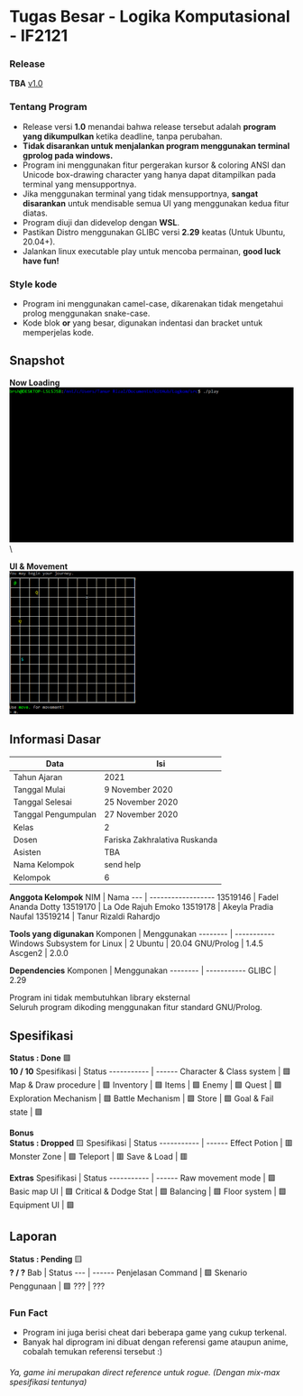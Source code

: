 # Tugas Besar - Logika Komputasional - IF2121
<!-- FAQ Link https://docs.google.com/spreadsheets/d/1QkNJaG0cs0F3fyr8cIbdDV4myj_dXvvyGqcqPybjT2A/edit#gid=0 -->

### Release
**TBA**
[v1.0](https://github.com/Lock1/Logif-IF2121/releases/tag/v1.0)


### Tentang Program
- Release versi **1.0** menandai bahwa release tersebut adalah **program yang dikumpulkan** ketika deadline, tanpa perubahan.
- **Tidak disarankan untuk menjalankan program menggunakan terminal gprolog pada windows.**
- Program ini menggunakan fitur pergerakan kursor & coloring ANSI dan Unicode box-drawing character yang hanya dapat ditampilkan pada terminal yang mensupportnya.
- Jika menggunakan terminal yang tidak mensupportnya, **sangat disarankan** untuk mendisable semua UI yang menggunakan kedua fitur diatas.
- Program diuji dan didevelop dengan **WSL**.
- Pastikan Distro menggunakan GLIBC versi **2.29** keatas (Untuk Ubuntu, 20.04+).
- Jalankan linux executable play untuk mencoba permainan, **good luck have fun!**

### Style kode
- Program ini menggunakan camel-case, dikarenakan tidak mengetahui prolog menggunakan snake-case.
- Kode blok **or** yang besar, digunakan indentasi dan bracket untuk memperjelas kode.


<!-- put some random isekai'd human and amulet of yendor here -->


## Snapshot
**Now Loading** \
![UI](/other/img/loading.gif) \

**UI & Movement** \
![UI](/other/img/movement.gif)



## Informasi Dasar
Data                 | Isi
----                 | ---
Tahun Ajaran         | 2021
Tanggal Mulai        | 9 November 2020
Tanggal Selesai      | 25 November 2020
Tanggal Pengumpulan  | 27 November 2020
Kelas                | 2
Dosen                | Fariska Zakhralativa Ruskanda
Asisten              | TBA
Nama Kelompok        | send help
Kelompok             | 6


**Anggota Kelompok**
NIM      | Nama
---      | ------------------
13519146 | Fadel Ananda Dotty
13519170 | La Ode Rajuh Emoko
13519178 | Akeyla Pradia Naufal
13519214 | Tanur Rizaldi Rahardjo


**Tools yang digunakan**
Komponen                      | Menggunakan
--------                      | -----------
Windows Subsystem for Linux   | 2
Ubuntu                        | 20.04
GNU/Prolog                    | 1.4.5
Ascgen2                       | 2.0.0


**Dependencies**
Komponen | Menggunakan
-------- | -----------
GLIBC    | 2.29

Program ini tidak membutuhkan library eksternal \
Seluruh program dikoding menggunakan
fitur standard GNU/Prolog.


## Spesifikasi
**Status : Done** :green_square: \
**10 / 10**
Spesifikasi               | Status
-----------               | ------
Character & Class system  | :green_square:
Map & Draw procedure      | :green_square:
Inventory                 | :green_square:
Items                     | :green_square:
Enemy                     | :green_square:
Quest                     | :green_square:
Exploration Mechanism     | :green_square:
Battle Mechanism          | :green_square:
Store                     | :green_square:
Goal & Fail state         | :green_square:


**Bonus** \
**Status : Dropped** :yellow_square:
Spesifikasi   | Status
-----------   | ------
Effect Potion | :red_square:
Monster Zone  | :green_square:
Teleport      | :red_square:
Save & Load   | :red_square:



**Extras**
Spesifikasi           | Status
-----------           | ------
Raw movement mode     | :green_square:
Basic map UI          | :green_square:
Critical & Dodge Stat | :green_square:
Balancing             | :green_square:
Floor system          | :green_square:
Equipment UI          | :green_square:


## Laporan
**Status : Pending** :yellow_square: \
**? / ?**
Bab                   | Status
---                   | ------
Penjelasan Command    | :green_square:
Skenario Penggunaan   | :green_square:
???    | ???


### Fun Fact
- Program ini juga berisi cheat dari beberapa game yang cukup terkenal.
- Banyak hal diprogram ini dibuat dengan referensi game ataupun anime, cobalah temukan referensi tersebut :)
###### Ya, game ini merupakan direct reference untuk rogue. (Dengan mix-max spesifikasi tentunya)
